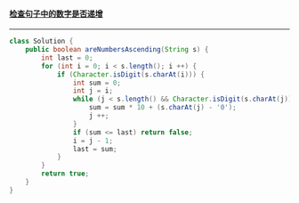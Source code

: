 #### <a href="https://leetcode.cn/problems/check-if-numbers-are-ascending-in-a-sentence/">检查句子中的数字是否递增</a>

----------------

```java
class Solution {
    public boolean areNumbersAscending(String s) {
        int last = 0;
        for (int i = 0; i < s.length(); i ++) {
            if (Character.isDigit(s.charAt(i))) {
                int sum = 0;
                int j = i;
                while (j < s.length() && Character.isDigit(s.charAt(j))) {
                    sum = sum * 10 + (s.charAt(j) - '0');
                    j ++;
                }
                if (sum <= last) return false;
                i = j - 1;
                last = sum;
            }
        }
        return true;
    }
}
```

